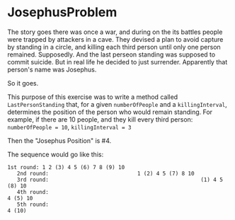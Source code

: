 # JosephusProblem

The story goes there was once a war, and during on the its battles people were trapped by attackers in a cave. They devised a plan to avoid capture by standing in a circle, and killing each third person until only one person remained. Supposedly. And the last perseon standing was supposed to commit suicide. But in real life he decided to just surrender. Apparently that person's name was Josephus. 

So it goes.

This purpose of this exercise was to write a method called `LastPersonStanding` that, for a given `numberOfPeople` and a `killingInterval`, determines the position of the person who would remain standing. For example, if there are 10 people, and they kill every third person:
`numberOfPeople = 10`, `killingInterval = 3`

 Then the "Josephus Position" is #4.
 
 The sequence would go like this:
 ```
 1st round: 1 2 (3) 4 5 (6) 7 8 (9) 10
    2nd round:                            1 (2) 4 5 (7) 8 10
    3rd round:                                                (1) 4 5 (8) 10
    4th round:                                                               4 (5) 10
    5th round:                                                                        4 (10)
 ```
 
